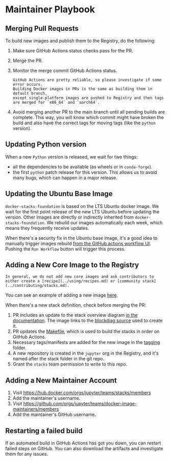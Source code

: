 # Maintainer Playbook

## Merging Pull Requests

To build new images and publish them to the Registry, do the following:

1. Make sure GitHub Actions status checks pass for the PR.
2. Merge the PR.
3. Monitor the merge commit GitHub Actions status.

   ```{note}
   GitHub Actions are pretty reliable, so please investigate if some error occurs.
   Building Docker images in PRs is the same as building them in default branch,
   except single-platform images are pushed to Registry and then tags are merged for `x86_64` and `aarch64`.
   ```

4. Avoid merging another PR to the main branch until all pending builds are complete.
   This way, you will know which commit might have broken the build and also have the correct tags for moving tags (like the `python` version).

## Updating Python version

When a new `Python` version is released, we wait for two things:

- all the dependencies to be available (as wheels or in `conda-forge`).
- the first `python` patch release for this version.
  This allows us to avoid many bugs, which can happen in a major release.

## Updating the Ubuntu Base Image

`docker-stacks-foundation` is based on the LTS Ubuntu docker image.
We wait for the first point release of the new LTS Ubuntu before updating the version.
Other images are directly or indirectly inherited from `docker-stacks-foundation`.
We rebuild our images automatically each week, which means they frequently receive updates.

When there's a security fix in the Ubuntu base image, it's a good idea to manually trigger images rebuild [from the GitHub actions workflow UI](https://github.com/jupyter/docker-stacks/actions/workflows/docker.yml).
Pushing the `Run Workflow` button will trigger this process.

## Adding a New Core Image to the Registry

```{note}
In general, we do not add new core images and ask contributors to either create a [recipe](../using/recipes.md) or [community stack](../contributing/stacks.md).
```

You can see an example of adding a new image [here](https://github.com/jupyter/docker-stacks/pull/1936/files).

When there's a new stack definition, check before merging the PR:

1. PR includes an update to the stack overview diagram
   [in the documentation](https://github.com/jupyter/docker-stacks/blob/main/docs/using/selecting.md#image-relationships).
   The image links to the [blockdiag source](http://interactive.blockdiag.com/) used to create it.
2. PR updates the [Makefile](https://github.com/jupyter/docker-stacks/blob/main/Makefile), which is used to build the stacks in order on GitHub Actions.
3. Necessary tags/manifests are added for the new image in the [tagging](https://github.com/jupyter/docker-stacks/tree/main/tagging) folder.
4. A new repository is created in the `jupyter` org in the Registry,
   and it's named after the stack folder in the git repo.
5. Grant the `stacks` team permission to write to this repo.

## Adding a New Maintainer Account

1. Visit <https://hub.docker.com/orgs/jupyter/teams/stacks/members>
2. Add the maintainer's username.
3. Visit <https://github.com/orgs/jupyter/teams/docker-image-maintainers/members>
4. Add the maintainer's GitHub username.

## Restarting a failed build

If an automated build in GitHub Actions has got you down, you can restart failed steps on GitHub.
You can also download the artifacts and investigate them for any issues.
